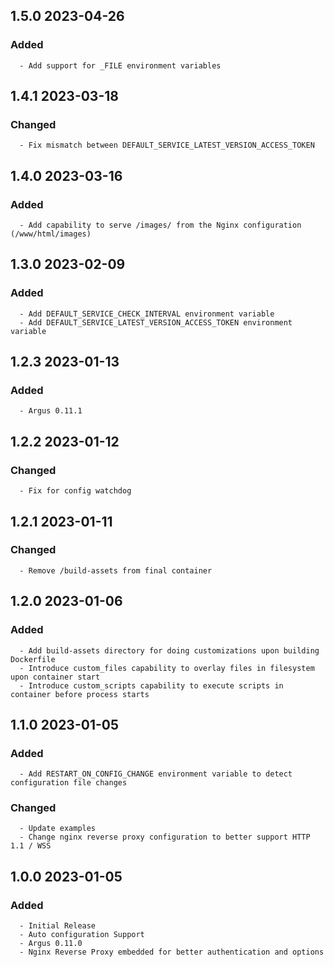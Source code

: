## 1.5.0 2023-04-26 <dave at tiredofit dot ca>

   ### Added
      - Add support for _FILE environment variables


## 1.4.1 2023-03-18 <dave at tiredofit dot ca>

   ### Changed
      - Fix mismatch between DEFAULT_SERVICE_LATEST_VERSION_ACCESS_TOKEN


## 1.4.0 2023-03-16 <dave at tiredofit dot ca>

   ### Added
      - Add capability to serve /images/ from the Nginx configuration (/www/html/images)


## 1.3.0 2023-02-09 <dave at tiredofit dot ca>

   ### Added
      - Add DEFAULT_SERVICE_CHECK_INTERVAL environment variable
      - Add DEFAULT_SERVICE_LATEST_VERSION_ACCESS_TOKEN environment variable


## 1.2.3 2023-01-13 <dave at tiredofit dot ca>

   ### Added
      - Argus 0.11.1


## 1.2.2 2023-01-12 <dave at tiredofit dot ca>

   ### Changed
      - Fix for config watchdog


## 1.2.1 2023-01-11 <dave at tiredofit dot ca>

   ### Changed
      - Remove /build-assets from final container


## 1.2.0 2023-01-06 <dave at tiredofit dot ca>

   ### Added
      - Add build-assets directory for doing customizations upon building Dockerfile
      - Introduce custom_files capability to overlay files in filesystem upon container start
      - Introduce custom_scripts capability to execute scripts in container before process starts


## 1.1.0 2023-01-05 <dave at tiredofit dot ca>

   ### Added
      - Add RESTART_ON_CONFIG_CHANGE environment variable to detect configuration file changes

   ### Changed
      - Update examples
      - Change nginx reverse proxy configuration to better support HTTP 1.1 / WSS


## 1.0.0 2023-01-05 <dave at tiredofit dot ca>

   ### Added
      - Initial Release
      - Auto configuration Support
      - Argus 0.11.0
      - Nginx Reverse Proxy embedded for better authentication and options


